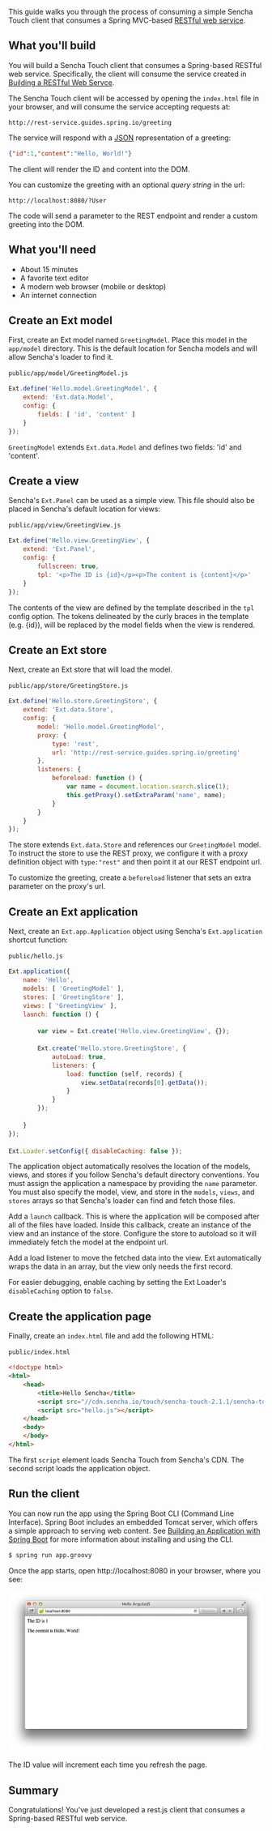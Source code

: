 This guide walks you through the process of consuming a simple Sencha Touch
client that consumes a Spring MVC-based [RESTful web service][u-rest].

What you'll build
-----------------

You will build a Sencha Touch client that consumes a Spring-based RESTful
web service. Specifically, the client will consume the service created in
[Building a RESTful Web Servce][gs-rest-service].

The Sencha Touch client will be accessed by opening the `index.html` file in
your browser, and will consume the service accepting requests at:

    http://rest-service.guides.spring.io/greeting

The service will respond with a [JSON][u-json] representation of a greeting:

```json
{"id":1,"content":"Hello, World!"}
```

The client will render the ID and content into the DOM.

You can customize the greeting with an optional *query string* in the url:

    http://localhost:8080/?User

The code will send a parameter to the REST endpoint and
render a custom greeting into the DOM.


What you'll need
----------------

 - About 15 minutes
 - A favorite text editor
 - A modern web browser (mobile or desktop)
 - An internet connection


<a name="scratch"></a>
<a name="initial"></a>
Create an Ext model
---

First, create an Ext model named `GreetingModel`.  Place this model
in the `app/model` directory.  This is the default location for
Sencha models and will allow Sencha's loader to find it.

`public/app/model/GreetingModel.js`
```js
Ext.define('Hello.model.GreetingModel', {
    extend: 'Ext.data.Model',
    config: {
        fields: [ 'id', 'content' ]
    }
});

```

`GreetingModel` extends `Ext.data.Model` and defines two fields:
'id' and 'content'.


Create a view
---

Sencha's `Ext.Panel` can be used as a simple view.  This file
should also be placed in Sencha's default location for views:

`public/app/view/GreetingView.js`
```js
Ext.define('Hello.view.GreetingView', {
    extend: 'Ext.Panel',
    config: {
        fullscreen: true,
        tpl: '<p>The ID is {id}</p><p>The content is {content}</p>'
    }
});
```

The contents of the view are defined by the template described in
the `tpl` config option.  The tokens delineated by the curly braces
in the template (e.g. {id}), will be replaced by the model fields
when the view is rendered.


Create an Ext store
---

Next, create an Ext store that will load the model.

`public/app/store/GreetingStore.js`
```js
Ext.define('Hello.store.GreetingStore', {
    extend: 'Ext.data.Store',
    config: {
        model: 'Hello.model.GreetingModel',
        proxy: {
            type: 'rest',
            url: 'http://rest-service.guides.spring.io/greeting'
        },
        listeners: {
            beforeload: function () {
                var name = document.location.search.slice(1);
                this.getProxy().setExtraParam('name', name);
            }
        }
    }
});

```

The store extends `Ext.data.Store` and references our `GreetingModel`
model. To instruct the store to use the REST proxy,
we configure it with a proxy definition object with `type:"rest"` and
then point it at our REST endpoint url.

To customize the greeting, create a `beforeload` listener that sets
an extra parameter on the proxy's url.


Create an Ext application
---

Next, create an `Ext.app.Application` object using Sencha's `Ext.application`
shortcut function:

`public/hello.js`
```js
Ext.application({
    name: 'Hello',
    models: [ 'GreetingModel' ],
    stores: [ 'GreetingStore' ],
    views: [ 'GreetingView' ],
    launch: function () {

        var view = Ext.create('Hello.view.GreetingView', {});

        Ext.create('Hello.store.GreetingStore', {
            autoLoad: true,
            listeners: {
                load: function (self, records) {
                    view.setData(records[0].getData());
                }
            }
        });

    }
});

Ext.Loader.setConfig({ disableCaching: false });
```

The application object automatically resolves the location of the models,
views, and stores if you follow Sencha's default directory conventions.
You must assign the application a namespace by providing the `name`
parameter.  You must also specify the model, view, and store in the
`models`, `views`, and `stores` arrays so that Sencha's loader can
find and fetch those files.

Add a `launch` callback. This is where the application will be composed after
all of the files have loaded.  Inside this callback, create an instance
of the view and an instance of the store.  Configure the store to
autoload so it will immediately fetch the model at the endpoint url.

Add a load listener to move the fetched data into the view.  Ext automatically
wraps the data in an array, but the view only needs the first record.

For easier debugging, enable caching by setting the Ext Loader's
`disableCaching` option to `false`.


Create the application page
---

Finally, create an `index.html` file and add the following HTML:

`public/index.html`
```html
<!doctype html>
<html>
    <head>
        <title>Hello Sencha</title>
        <script src="//cdn.sencha.io/touch/sencha-touch-2.1.1/sencha-touch-all.js"></script>
        <script src="hello.js"></script>
    </head>
    <body>
    </body>
</html>
```

The first `script` element loads Sencha Touch from Sencha's CDN.  The second
script loads the application object.


<a name="run"></a>
Run the client
--------------

You can now run the app using the Spring Boot CLI (Command Line Interface). Spring Boot includes an embedded Tomcat server, which offers a simple approach to serving web content. See [Building an Application with Spring Boot][gs-spring-boot] for more information about installing and using the CLI.

```sh
$ spring run app.groovy
```

Once the app starts, open http://localhost:8080 in your browser, where you see:

![Model data retrieved from the REST service is rendered into the DOM.](images/hello.png)

The ID value will increment each time you refresh the page.


Summary
-------

Congratulations! You've just developed a rest.js client that consumes a
Spring-based RESTful web service.

[gs-rest-service]: /guides/gs/rest-service/
[gs-spring-boot]: /guides/gs/spring-boot/
[zip]: https://github.com/spring-guides/gs-consuming-rest-restjs/archive/master.zip
[u-rest]: /understanding/REST
[u-json]: /understanding/JSON
[u-git]: /understanding/Git
